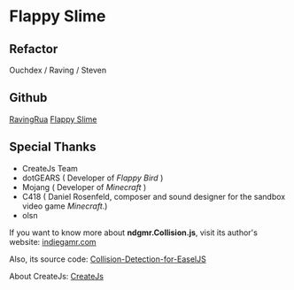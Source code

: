 # Flappy Slime

## Refactor

Ouchdex / Raving / Steven

## Github

[RavingRua](https://github.com/RavingRua)
[Flappy Slime](https://github.com/RavingRua/flappy_slime)

## Special Thanks

+ CreateJs Team
+ dotGEARS ( Developer of *Flappy Bird* )
+ Mojang ( Developer of *Minecraft* )
+ C418 ( Daniel Rosenfeld, composer and sound designer for the sandbox video game *Minecraft*.)
+ olsn

If you want to know more about **ndgmr.Collision.js**, visit its author's website:
[indiegamr.com](http://indiegamr.com/easeljs-pixel-perfect-collision-detection-for-bitmaps-with-alpha-threshold/)

Also, its source code:
[Collision-Detection-for-EaselJS](https://github.com/olsn/Collision-Detection-for-EaselJS)

About CreateJs:
[CreateJs](https://www.createjs.com/)